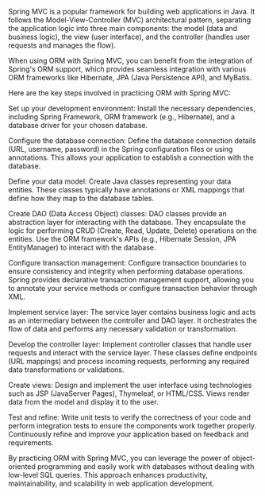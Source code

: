 
Spring MVC is a popular framework for building web applications in Java. It follows the Model-View-Controller (MVC) architectural pattern, separating the application logic into three main components: the model (data and business logic), the view (user interface), and the controller (handles user requests and manages the flow).

When using ORM with Spring MVC, you can benefit from the integration of Spring's ORM support, which provides seamless integration with various ORM frameworks like Hibernate, JPA (Java Persistence API), and MyBatis.

Here are the key steps involved in practicing ORM with Spring MVC:

Set up your development environment: Install the necessary dependencies, including Spring Framework, ORM framework (e.g., Hibernate), and a database driver for your chosen database.

Configure the database connection: Define the database connection details (URL, username, password) in the Spring configuration files or using annotations. This allows your application to establish a connection with the database.

Define your data model: Create Java classes representing your data entities. These classes typically have annotations or XML mappings that define how they map to the database tables.

Create DAO (Data Access Object) classes: DAO classes provide an abstraction layer for interacting with the database. They encapsulate the logic for performing CRUD (Create, Read, Update, Delete) operations on the entities. Use the ORM framework's APIs (e.g., Hibernate Session, JPA EntityManager) to interact with the database.

Configure transaction management: Configure transaction boundaries to ensure consistency and integrity when performing database operations. Spring provides declarative transaction management support, allowing you to annotate your service methods or configure transaction behavior through XML.

Implement service layer: The service layer contains business logic and acts as an intermediary between the controller and DAO layer. It orchestrates the flow of data and performs any necessary validation or transformation.

Develop the controller layer: Implement controller classes that handle user requests and interact with the service layer. These classes define endpoints (URL mappings) and process incoming requests, performing any required data transformations or validations.

Create views: Design and implement the user interface using technologies such as JSP (JavaServer Pages), Thymeleaf, or HTML/CSS. Views render data from the model and display it to the user.

Test and refine: Write unit tests to verify the correctness of your code and perform integration tests to ensure the components work together properly. Continuously refine and improve your application based on feedback and requirements.

By practicing ORM with Spring MVC, you can leverage the power of object-oriented programming and easily work with databases without dealing with low-level SQL queries. This approach enhances productivity, maintainability, and scalability in web application development.
